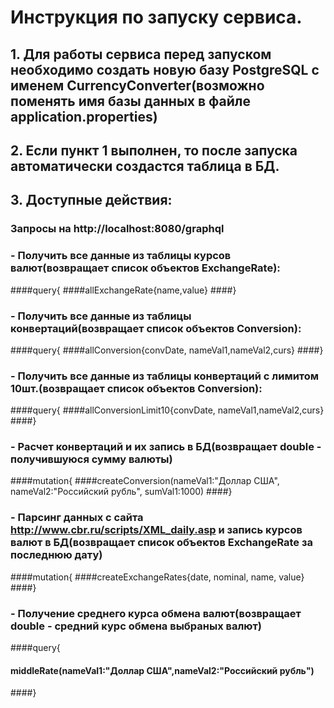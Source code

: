 # Инструкция по запуску сервиса.

## 1. Для работы сервиса перед запуском необходимо создать новую базу PostgreSQL с именем CurrencyConverter(возможно поменять имя базы данных в файле application.properties)
## 2. Если пункт 1 выполнен, то после запуска автоматически создастся таблица в БД.
## 3. Доступные действия:
###  Запросы на http://localhost:8080/graphql
###  -  Получить все данные из таблицы курсов валют(возвращает список объектов ExchangeRate):
####query{
####allExchangeRate{name,value}
####}
###  - Получить все данные из таблицы конвертаций(возвращает список объектов Conversion):
####query{
####allConversion{convDate, nameVal1,nameVal2,curs}
####}
###  - Получить все данные из таблицы конвертаций с лимитом 10шт.(возвращает список объектов Conversion):
####query{
####allConversionLimit10{convDate, nameVal1,nameVal2,curs}
####}
### - Расчет конвертаций и их запись в БД(возвращает double - получившуюся сумму валюты)
####mutation{
####createConversion(nameVal1:"Доллар США", nameVal2:"Российский рубль", sumVal1:1000)
####}
### -  Парсинг данных с сайта http://www.cbr.ru/scripts/XML_daily.asp и запись курсов валют в БД(возвращает список объектов ExchangeRate за последнюю дату)
####mutation{
####createExchangeRates{date, nominal, name, value}
####}
### -  Получение среднего курса обмена валют(возвращает double - средний курс обмена выбраных валют)
####query{
#### middleRate(nameVal1:"Доллар США",nameVal2:"Российский рубль")
####}